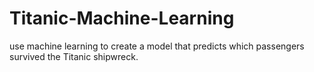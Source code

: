 # Titanic-Machine-Learning
use machine learning to create a model that predicts which passengers survived the Titanic shipwreck.
